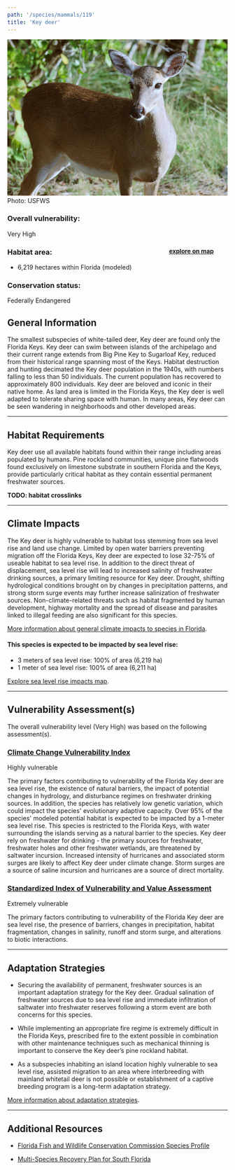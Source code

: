 ```yaml
---
path: '/species/mammals/119'
title: 'Key deer'
---
```


<content-header icon="large_mammals" title="Key deer" subtitle="Odocoileus virginianus clavium"></content-header>

<div id="TopSection">

<div class="header-photo"><img src="119.jpg" alt="Photo for 119"/>
<figcaption>Photo: USFWS</figcaption></div>

<div>

### Overall vulnerability:

<div class="vulnerability vulnerability-extreme">Very High</div>

<h3>Habitat area: 
<a href="/species/mammals/119/map" style="float:right;font-size:smaller;margin-right: 2rem;">
<fa-icon name="map"></fa-icon>
explore on map
</a>
</h3>

-   6,219 hectares within Florida (modeled)


### Conservation status:

Federally Endangered

</div>
</div>

## General Information

The smallest subspecies of white-tailed deer, Key deer are found only the Florida Keys.  Key deer can swim between islands of the archipelago and their current range extends from Big Pine Key to Sugarloaf Key, reduced from their historical range spanning most of the Keys.  Habitat destruction and hunting decimated the Key deer population in the 1940s, with numbers falling to less than 50 individuals.  The current population has recovered to approximately 800 individuals.  Key deer are beloved and iconic in their native home.  As land area is limited in the Florida Keys, the Key deer is well adapted to tolerate sharing space with human.  In many areas, Key deer can be seen wandering in neighborhoods and other developed areas.

<hr />

## Habitat Requirements

Key deer use all available habitats found within their range including areas populated by humans.  Pine rockland communities, unique pine flatwoods found exclusively on limestone substrate in southern Florida and the Keys, provide particularly critical habitat as they contain essential permanent freshwater sources.

**TODO: habitat crosslinks**

<hr />

## Climate Impacts

The Key deer is highly vulnerable to habitat loss stemming from sea level rise and land use change.  Limited by open water barriers preventing migration off the Florida Keys, Key deer are expected to lose 32-75% of useable habitat to sea level rise.  In addition to the direct threat of displacement, sea level rise will lead to increased salinity of freshwater drinking sources, a primary limiting resource for Key deer.  Drought, shifting hydrological conditions brought on by changes in precipitation patterns, and strong storm surge events may further increase salinization of freshwater sources.  Non-climate-related threats such as habitat fragmented by human development, highway mortality and the spread of disease and parasites linked to illegal feeding are also significant for this species.

[More information about general climate impacts to species in Florida](/impacts/species).


#### This species is expected to be impacted by sea level rise:

- 3 meters of sea level rise: 100% of area (6,219 ha)
- 1 meter of sea level rise: 100% of area (6,211 ha)

[Explore sea level rise impacts map](/species/mammals/119/map).


<hr />

## Vulnerability Assessment(s)

The overall vulnerability level (Very High) was based on the following assessment(s).
#### 
<div class="vulnerability-header">
<h3><a href="/impacts/vulnerability/ccvi">Climate Change Vulnerability Index</a></h3>
<div class="vulnerability vulnerability-high">Highly vulnerable</div>
</div> 

The primary factors contributing to vulnerability of the Florida Key deer are sea level rise, the existence of natural barriers, the impact of potential changes in hydrology, and disturbance regimes on freshwater drinking sources.  In addition, the species has relatively low genetic variation, which could impact the species' evolutionary adaptive capacity.  Over 95% of the species' modeled potential habitat is expected to be impacted by a 1-meter sea level rise.  This species is restricted to the Florida Keys, with water surrounding the islands serving as a natural barrier to the species.  Key deer rely on freshwater for drinking - the primary sources for freshwater, freshwater holes and other freshwater wetlands, are threatened by saltwater incursion.  Increased intensity of hurricanes and associated storm surges are likely to affect Key deer under climate change.  Storm surges are a source of saline incursion and hurricanes are a source of direct mortality.

#### 
<div class="vulnerability-header">
<h3><a href="/impacts/vulnerability/sivva/species">Standardized Index of Vulnerability and Value Assessment</a></h3>
<div class="vulnerability vulnerability-extreme">Extremely vulnerable</div>
</div> 

The primary factors contributing to vulnerability of the Florida Key deer are sea level rise, the presence of barriers, changes in precipitation, habitat fragmentation, changes in salinity, runoff and storm surge, and alterations to biotic interactions.


<hr />

## Adaptation Strategies

- Securing the availability of permanent, freshwater sources is an important adaptation strategy for the Key deer.  Gradual salination of freshwater sources due to sea level rise and immediate infiltration of saltwater into freshwater reserves following a storm event are both concerns for this species.

- While implementing an appropriate fire regime is extremely difficult in the Florida Keys, prescribed fire to the extent possible in combination with other maintenance techniques such as mechanical thinning is important to conserve the Key deer’s pine rockland habitat.

- As a subspecies inhabiting an island location highly vulnerable to sea level rise, assisted migration to an area where interbreeding with mainland whitetail deer is not possible or establishment of a captive breeding program is a long-term adaptation strategy.

[More information about adaptation strategies](/strategies).

<hr />


## Additional Resources

- [Florida Fish and Wildlife Conservation Commission Species Profile](https://myfwc.com/wildlifehabitats/profiles/mammals/land/key-deer/)

- [Multi-Species Recovery Plan for South Florida](https://ecos.fws.gov/docs/recovery_plan/sfl_msrp/SFL_MSRP_Species.pdf)
